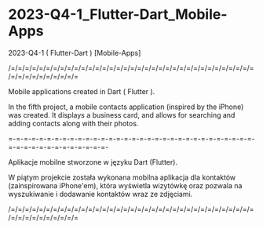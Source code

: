 # 2023-Q4-1_Flutter-Dart_Mobile-Apps
2023-Q4-1 ( Flutter-Dart ) [Mobile-Apps]

/=/=/=/=/=/=/=/=/=/=/=/=/=/=/=/=/=/=/=/=/=/=/=/=/=/=/=/=/=/=/=/=/=/=/=/=/=/=/=/=/=/=/=/=/=

Mobile applications created in Dart ( Flutter ).

In the fifth project, a mobile contacts application (inspired by the iPhone) was created.
It displays a business card, and allows for searching and adding contacts along with their photos.

=-=-=-=-=-=-=-=-=-=-=-=-=-=-=-=-=-=-=-=-=-=-=-=-=-=-=-=-=-=-=-=-=-=-=-=-=-=-=-=-=-=-=-=-=-

Aplikacje mobilne stworzone w języku Dart (Flutter).

W piątym projekcie została wykonana mobilna aplikacja dla kontaktów (zainspirowana iPhone'em),
która wyświetla wizytówkę oraz pozwala na wyszukiwanie i dodawanie kontaktów wraz ze zdjęciami.

/=/=/=/=/=/=/=/=/=/=/=/=/=/=/=/=/=/=/=/=/=/=/=/=/=/=/=/=/=/=/=/=/=/=/=/=/=/=/=/=/=/=/=/=/=
